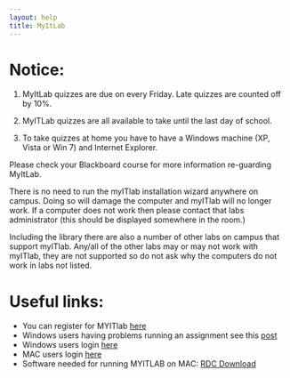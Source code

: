 ```yaml
---
layout: help
title: MyItLab
---
```


# Notice:

1. MyItLab quizzes are due on every Friday.  Late quizzes are counted
off by 10%.

2. MyITLab quizzes are all available to take until the last day of
school.

3. To take quizzes at home you have to have a Windows machine (XP,
Vista or Win 7) and Internet Explorer.

Please check your Blackboard course for more information re-guarding
MyItLab.

There is no need to run the myITlab installation wizard anywhere on
campus.  Doing so will damage the computer and myITlab will no longer
work.  If a computer does not work then please contact that labs
administrator (this should be displayed somewhere in the room.)

Including the library there are also a number of other labs on campus
that support myITlab.  Any/all of the other labs may or may not work
with myITlab, they are not supported so do not ask why the computers
do not work in labs not listed.

# Useful links:

- You can register for MYITlab
  [here](http://www.myitlab.com/student-registration)
- Windows users having problems running an assignment see this
  [post](http://247pearsoned.custhelp.com/app/answers/detail/a_id/241/session/L2F2LzEvdGltZS8xMzI3MzI2NzYyL3NpZC84c0NiRFNPaw%3D%3D/)
- Windows users login [here](http://myitlab.pearsoned.com/Pegasus/frmLogin.aspx?s=3/)
- MAC users login
  [here](http://wps.prenhall.com/bp_myitlab2010_macuser/)
- Software needed for running MYITLAB on MAC:
  [RDC Download](http://media.pearsoncmg.com/ph/bp/bp_myitlab/RDC_2.1.1_ALL.dmg)
